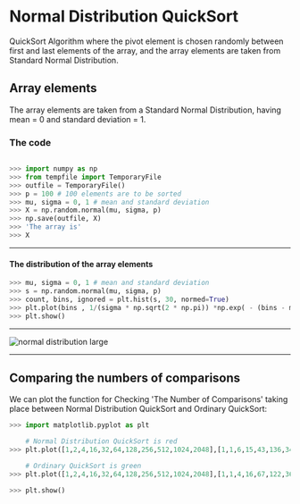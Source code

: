 # Normal Distribution QuickSort

QuickSort Algorithm where the pivot element is chosen randomly between first and last elements of the array, and the array elements are taken from Standard Normal Distribution.

## Array elements

The array elements are taken from a Standard Normal Distribution, having mean = 0 and standard deviation = 1.

### The code

```python

>>> import numpy as np
>>> from tempfile import TemporaryFile
>>> outfile = TemporaryFile()
>>> p = 100 # 100 elements are to be sorted
>>> mu, sigma = 0, 1 # mean and standard deviation
>>> X = np.random.normal(mu, sigma, p)
>>> np.save(outfile, X)
>>> 'The array is'
>>> X

```

------

#### The distribution of the array elements

```python
>>> mu, sigma = 0, 1 # mean and standard deviation
>>> s = np.random.normal(mu, sigma, p)
>>> count, bins, ignored = plt.hist(s, 30, normed=True)
>>> plt.plot(bins , 1/(sigma * np.sqrt(2 * np.pi)) *np.exp( - (bins - mu)**2 / (2 * sigma**2) ),linewidth=2, color='r')
>>> plt.show()
```

------
![normal distribution large](https://upload.wikimedia.org/wikipedia/commons/thumb/2/25/The_Normal_Distribution.svg/1280px-The_Normal_Distribution.svg.png)

------

## Comparing the numbers of comparisons

We can plot the function for Checking 'The Number of Comparisons' taking place between Normal Distribution QuickSort and Ordinary QuickSort:

```python
>>> import matplotlib.pyplot as plt

    # Normal Distribution QuickSort is red
>>> plt.plot([1,2,4,16,32,64,128,256,512,1024,2048],[1,1,6,15,43,136,340,800,2156,6821,16325],linewidth=2, color='r')

    # Ordinary QuickSort is green
>>> plt.plot([1,2,4,16,32,64,128,256,512,1024,2048],[1,1,4,16,67,122,362,949,2131,5086,12866],linewidth=2, color='g')

>>> plt.show()
```
